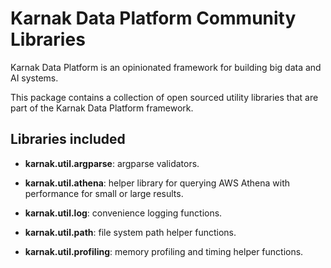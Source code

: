 # Karnak Data Platform Community Libraries

Karnak Data Platform is an opinionated framework for building big data and AI systems.

This package contains a collection of open sourced utility libraries that are part of the
Karnak Data Platform framework.

## Libraries included

- **karnak.util.argparse**: argparse validators.
- **karnak.util.athena**: helper library for querying AWS Athena with performance for
  small or large results.

- **karnak.util.log**: convenience logging functions.
- **karnak.util.path**: file system path helper functions.
- **karnak.util.profiling**: memory profiling and timing helper functions.
